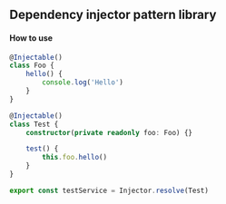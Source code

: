 ## Dependency injector pattern library

#### How to use

```typescript
@Injectable()
class Foo {
    hello() {
        console.log('Hello')
    }
}

@Injectable()
class Test {
    constructor(private readonly foo: Foo) {}

    test() {
        this.foo.hello()
    }
}

export const testService = Injector.resolve(Test)
```